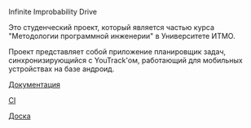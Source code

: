 Infinite Improbability Drive

Это студенческий проект, который является частью курса "Методологии программной инженерии" в Университете ИТМО.

Проект представляет собой приложение планировщик задач, синхронизирующийся с YouTrack'ом, работающий для мобильных устройствах на базе андроид.


[Документация](./docs/index.md)

[CI](./docs/CI.md)

[Доска](https://trello.com/b/eaBkXGdw/infinite-improbability-drive)
